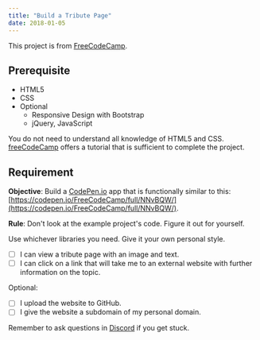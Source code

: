 ```yaml
---
title: "Build a Tribute Page"
date: 2018-01-05
---
```


This project is from [FreeCodeCamp](https://www.freecodecamp.org/challenges/build-a-tribute-page).

## Prerequisite

* HTML5
* CSS
* Optional 
	* Responsive Design with Bootstrap
	* jQuery, JavaScript

You do not need to understand all knowledge of HTML5 and CSS. [freeCodeCamp](https://www.freecodecamp.org/map) offers a tutorial that is sufficient to complete the project.

## Requirement

**Objective**: Build a [CodePen.io](https://codepen.io/) app that is functionally similar to this: [https://codepen.io/FreeCodeCamp/full/NNvBQW/](https://codepen.io/FreeCodeCamp/full/NNvBQW/).

**Rule**: Don't look at the example project's code. Figure it out for yourself.

Use whichever libraries you need. Give it your own personal style.

* [ ] I can view a tribute page with an image and text.
* [ ] I can click on a link that will take me to an external website with further information on the topic.

Optional:

* [ ] I upload the website to GitHub.
* [ ] I give the website a subdomain of my personal domain. 

Remember to ask questions in [Discord](https://discord.gg/yRWHfg) if you get stuck.
